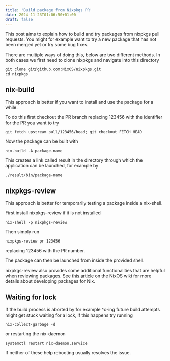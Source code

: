 ```yaml
---
title: 'Build package from Nixpkgs PR'
date: 2024-11-23T01:06:50+01:00
draft: false
---
```


This post aims to explain how to build and try packages from nixpkgs pull
requests. You might for example want to try a new package that has not been
merged yet or try some bug fixes.

There are multiple ways of doing this, below are two different methods. In both
cases we first need to clone nixpkgs and navigate into this directory

```
git clone git@github.com:NixOS/nixpkgs.git
cd nixpkgs
```

## nix-build

This approach is better if you want to install and use the package for a while.

To do this first checkout the PR branch replacing 123456 with the identifier
for the PR you want to try

```
git fetch upstream pull/123456/head; git checkout FETCH_HEAD
```

Now the package can be built with

```
nix-build -A package-name
```

This creates a link called result in the directory through which the application
can be launched, for example by

```
./result/bin/package-name
```

## nixpkgs-review

This approach is better for temporarily testing a package inside a nix-shell.

First install nixpkgs-review if it is not installed

```
nix-shell -p nixpkgs-review
```

Then simply run

```
nixpkgs-review pr 123456
```

replacing 123456 with the PR number.

The package can then be launched from inside the provided shell.

nixpkgs-review also provides some additional functionalities that are helpful
when reviewing packages. See [this
article](https://nixos.wiki/wiki/Nixpkgs/Create_and_debug_packages) on the
NixOS wiki for more details about developing packages for Nix.

## Waiting for lock

If the build process is aborted by for example ^c-ing future build attempts might
get stuck waiting for a lock, if this happens try running

```
nix-collect-garbage -d
```

or restarting the nix-daemon

```
systemctl restart nix-daemon.service
```

If neither of these help rebooting usually resolves the issue.

